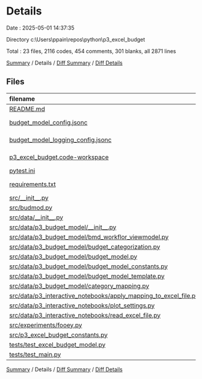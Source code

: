 # Details

Date : 2025-05-01 14:37:35

Directory c:\\Users\\ppain\\repos\\python\\p3_excel_budget

Total : 23 files,  2116 codes, 454 comments, 301 blanks, all 2871 lines

[Summary](results.md) / Details / [Diff Summary](diff.md) / [Diff Details](diff-details.md)

## Files
| filename | language | code | comment | blank | total |
| :--- | :--- | ---: | ---: | ---: | ---: |
| [README.md](/README.md) | Markdown | 328 | 0 | 80 | 408 |
| [budget\_model\_config.jsonc](/budget_model_config.jsonc) | JSON with Comments | 29 | 11 | 0 | 40 |
| [budget\_model\_logging\_config.jsonc](/budget_model_logging_config.jsonc) | JSON with Comments | 60 | 6 | 0 | 66 |
| [p3\_excel\_budget.code-workspace](/p3_excel_budget.code-workspace) | JSON with Comments | 42 | 0 | 0 | 42 |
| [pytest.ini](/pytest.ini) | Ini | 11 | 0 | 1 | 12 |
| [requirements.txt](/requirements.txt) | pip requirements | 16 | 0 | 1 | 17 |
| [src/\_\_init\_\_.py](/src/__init__.py) | Python | 7 | 0 | 2 | 9 |
| [src/budmod.py](/src/budmod.py) | Python | 64 | 45 | 7 | 116 |
| [src/data/\_\_init\_\_.py](/src/data/__init__.py) | Python | 6 | 0 | 2 | 8 |
| [src/data/p3\_budget\_model/\_\_init\_\_.py](/src/data/p3_budget_model/__init__.py) | Python | 39 | 0 | 8 | 47 |
| [src/data/p3\_budget\_model/bmd\_workflor\_viewmodel.py](/src/data/p3_budget_model/bmd_workflor_viewmodel.py) | Python | 72 | 14 | 17 | 103 |
| [src/data/p3\_budget\_model/budget\_categorization.py](/src/data/p3_budget_model/budget_categorization.py) | Python | 111 | 42 | 15 | 168 |
| [src/data/p3\_budget\_model/budget\_model.py](/src/data/p3_budget_model/budget_model.py) | Python | 562 | 99 | 72 | 733 |
| [src/data/p3\_budget\_model/budget\_model\_constants.py](/src/data/p3_budget_model/budget_model_constants.py) | Python | 41 | 28 | 13 | 82 |
| [src/data/p3\_budget\_model/budget\_model\_template.py](/src/data/p3_budget_model/budget_model_template.py) | Python | 263 | 58 | 15 | 336 |
| [src/data/p3\_budget\_model/category\_mapping.py](/src/data/p3_budget_model/category_mapping.py) | Python | 212 | 45 | 5 | 262 |
| [src/data/p3\_interactive\_notebooks/apply\_mapping\_to\_excel\_file.py](/src/data/p3_interactive_notebooks/apply_mapping_to_excel_file.py) | Python | 52 | 42 | 20 | 114 |
| [src/data/p3\_interactive\_notebooks/plot\_settings.py](/src/data/p3_interactive_notebooks/plot_settings.py) | Python | 17 | 0 | 3 | 20 |
| [src/data/p3\_interactive\_notebooks/read\_excel\_file.py](/src/data/p3_interactive_notebooks/read_excel_file.py) | Python | 31 | 26 | 18 | 75 |
| [src/experiments/fooey.py](/src/experiments/fooey.py) | Python | 14 | 5 | 5 | 24 |
| [src/p3\_excel\_budget\_constants.py](/src/p3_excel_budget_constants.py) | Python | 6 | 1 | 3 | 10 |
| [tests/test\_excel\_budget\_model.py](/tests/test_excel_budget_model.py) | Python | 16 | 20 | 6 | 42 |
| [tests/test\_main.py](/tests/test_main.py) | Python | 117 | 12 | 8 | 137 |

[Summary](results.md) / Details / [Diff Summary](diff.md) / [Diff Details](diff-details.md)